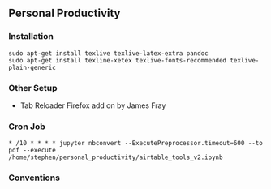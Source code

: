 ## Personal Productivity

### Installation
```
sudo apt-get install texlive texlive-latex-extra pandoc
sudo apt-get install texline-xetex texlive-fonts-recommended texlive-plain-generic
```
### Other Setup
- Tab Reloader Firefox add on by James Fray

### Cron Job
```
* /10 * * * * jupyter nbconvert --ExecutePreprocessor.timeout=600 --to pdf --execute /home/stephen/personal_productivity/airtable_tools_v2.ipynb 
```


### Conventions
